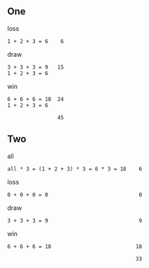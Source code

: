 
## One

loss

```
1 + 2 + 3 = 6    6
```

draw

```
3 + 3 + 3 = 9   15
1 + 2 + 3 = 6
```

win

```
6 + 6 + 6 = 18  24
1 + 2 + 3 = 6
```

```
                45
```

## Two

all

```
all * 3 = (1 + 2 + 3) * 3 = 6 * 3 = 18    6
```

loss

```
0 + 0 + 0 = 0                             0
```

draw

```
3 + 3 + 3 = 9                             9
```

win

```
6 + 6 + 6 = 18                           18
```

```
                                         33
```